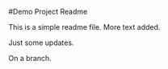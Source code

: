 #Demo Project Readme

This is a simple readme file.
More text added.

Just some updates.

On a branch. 
